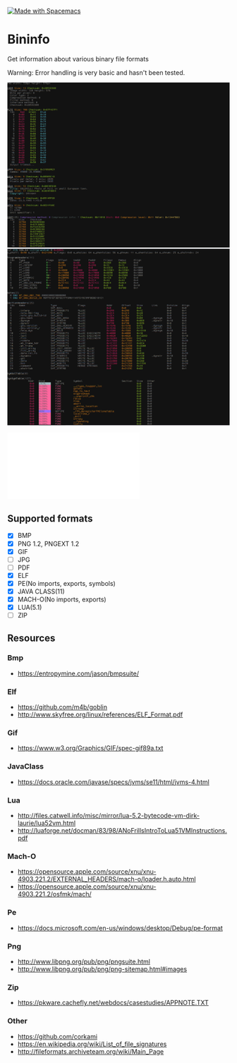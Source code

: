 <a href="http://spacemacs.org"><img src="https://cdn.rawgit.com/syl20bnr/spacemacs/442d025779da2f62fc86c2082703697714db6514/assets/spacemacs-badge.svg" alt="Made with Spacemacs"></a><br>
# Bininfo 
Get information about various binary file formats 

Warning: Error handling is very basic and hasn't been tested.

![png_example1](Media/Screenshot1.png)
![definitely_not_stolen](Media/Screenshot2.png)

![More screenshots](Media/README.md)

## Supported formats
- [x] BMP
- [x] PNG 1.2, PNGEXT 1.2
- [x] GIF
- [ ] JPG
- [ ] PDF
- [x] ELF
- [x] PE(No imports, exports, symbols)
- [x] JAVA CLASS(11)
- [x] MACH-O(No imports, exports)
- [x] LUA(5.1)
- [ ] ZIP

## Resources

### Bmp
- https://entropymine.com/jason/bmpsuite/

### Elf
- https://github.com/m4b/goblin
- http://www.skyfree.org/linux/references/ELF_Format.pdf

### Gif
- https://www.w3.org/Graphics/GIF/spec-gif89a.txt

### JavaClass
- https://docs.oracle.com/javase/specs/jvms/se11/html/jvms-4.html

### Lua
- http://files.catwell.info/misc/mirror/lua-5.2-bytecode-vm-dirk-laurie/lua52vm.html
- http://luaforge.net/docman/83/98/ANoFrillsIntroToLua51VMInstructions.pdf

### Mach-O
- https://opensource.apple.com/source/xnu/xnu-4903.221.2/EXTERNAL_HEADERS/mach-o/loader.h.auto.html
- https://opensource.apple.com/source/xnu/xnu-4903.221.2/osfmk/mach/

### Pe
- https://docs.microsoft.com/en-us/windows/desktop/Debug/pe-format

### Png
- http://www.libpng.org/pub/png/pngsuite.html
- http://www.libpng.org/pub/png/png-sitemap.html#images

### Zip
- https://pkware.cachefly.net/webdocs/casestudies/APPNOTE.TXT

### Other
- https://github.com/corkami
- https://en.wikipedia.org/wiki/List_of_file_signatures
- http://fileformats.archiveteam.org/wiki/Main_Page
